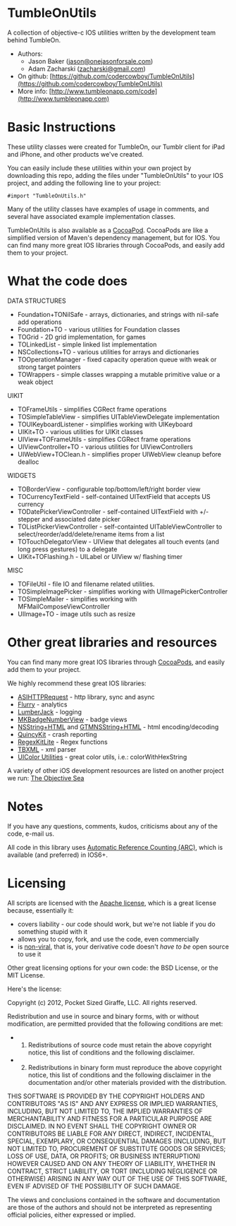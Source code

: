 TumbleOnUtils
==============

A collection of objective-c IOS utilities written by the development team behind TumbleOn. 

* Authors: 
    * Jason Baker ([jason@onejasonforsale.com](mailto:jason@onejasonforsale.com)) 
    * Adam Zacharski ([zacharski@gmail.com](mailto:zacharski@gmail.com))
* On github: [https://github.com/codercowboy/TumbleOnUtils](https://github.com/codercowboy/TumbleOnUtils)
* More info: [http://www.tumbleonapp.com/code](http://www.tumbleonapp.com)

Basic Instructions
==================

These utility classes were created for TumbleOn, our Tumblr client for iPad and iPhone, and other products we've created.

You can easily include these utilities within your own project by downloading this repo, adding the files under "TumbleOnUtils" to your IOS project, and adding the following line to your project:

    #import "TumbleOnUtils.h"

Many of the utility classes have examples of usage in comments, and several have associated example implementation classes.

TumbleOnUtils is also available as a [CocoaPod](http://cocoapods.org/?q=tumble). CocoaPods are like a simplified version of Maven's dependency management, but for IOS. You can find many more great IOS libraries through CocoaPods, and easily add them to your project.  

What the code does
==================


DATA STRUCTURES
* Foundation+TONilSafe - arrays, dictionaries, and strings with nil-safe add operations
* Foundation+TO - various utilities for Foundation classes
* TOGrid - 2D grid implementation, for games
* TOLinkedList - simple linked list implementation
* NSCollections+TO - various utilities for arrays and dictionaries
* TOOperationManager - fixed capacity operation queue with weak or strong target pointers
* TOWrappers - simple classes wrapping a mutable primitive value or a weak object

UIKIT

* TOFrameUtils - simplifies CGRect frame operations
* TOSimpleTableView - simplifies UITableViewDelegate implementation
* TOUIKeyboardListener - simplifies working with UIKeyboard
* UIKit+TO - various utilities for UIKit classes
* UIView+TOFrameUtils - simplifies CGRect frame operations
* UIViewController+TO - various utilities for UIViewControllers
* UIWebView+TOClean.h - simplifies proper UIWebView cleanup before dealloc

WIDGETS

* TOBorderView - configurable top/bottom/left/right border view
* TOCurrencyTextField - self-contained UITextField that accepts US currency
* TODatePickerViewController - self-contained UITextField with +/- stepper and associated date picker
* TOListPickerViewController - self-containted UITableViewController to select/reorder/add/delete/rename items from a list
* TOTouchDelegatorView - UIView that delegates all touch events (and long press gestures) to a delegate
* UIKit+TOFlashing.h - UILabel or UIView w/ flashing timer

MISC

* TOFileUtil - file IO and filename related utilities.
* TOSimpleImagePicker - simplifies working with UIImagePickerController
* TOSimpleMailer - simplifies working with MFMailComposeViewController
* UIImage+TO - image utils such as resize


Other great libraries and resources
===================================

You can find many more great IOS libraries through [CocoaPods](http://cocoapods.org/?q=tumble), and easily add them to your project.  


We highly recommend these great IOS libraries:

* [ASIHTTPRequest](http://allseeing-i.com/ASIHTTPRequest/) - http library, sync and async
* [Flurry](http://www.flurry.com/) - analytics
* [LumberJack](https://github.com/robbiehanson/CocoaLumberjack) - logging
* [MKBadgeNumberView](https://github.com/michaelkamprath/iPhoneMK/tree/master/Views/MKNumberBadgeView) - badge views
* [NSString+HTML](https://github.com/mwaterfall/MWFeedParser/tree/master/Classes) and [GTMNSString+HTML](http://code.google.com/p/google-toolbox-for-mac/source/browse/trunk/Foundation/?r=314) - html encoding/decoding
* [QuincyKit](http://quincykit.net/) - crash reporting
* [RegexKitLite](http://regexkit.sourceforge.net/RegexKitLite/) - Regex functions
* [TBXML](http://www.tbxml.co.uk/TBXML/TBXML_Free.html) - xml parser
* [UIColor Utilities](http://arstechnica.com/apple/2009/02/iphone-development-accessing-uicolor-components/) - great color utils, i.e.: colorWithHexString

A variety of other iOS development resources are listed on another project we run: [The Objective Sea](http://www.theobjectivesea.com)

Notes
=====

If you have any questions, comments, kudos, criticisms about any of the code, e-mail us. 

All code in this library uses [Automatic Reference Counting (ARC)](http://developer.apple.com/library/mac/#releasenotes/ObjectiveC/RN-TransitioningToARC/Introduction/Introduction.html), which is available (and preferred) in IOS6+. 

Licensing
=========

All scripts are licensed with the [Apache license](http://en.wikipedia.org/wiki/Apache_license), which is a great license because, essentially it:

* covers liability - our code should work, but we're not liable if you do something stupid with it
* allows you to copy, fork, and use the code, even commercially
* is [non-viral](http://en.wikipedia.org/wiki/Viral_license), that is, your derivative code doesn't *have to be* open source to use it

Other great licensing options for your own code: the BSD License, or the MIT License.

Here's the license:

Copyright (c) 2012, Pocket Sized Giraffe, LLC. All rights reserved.

Redistribution and use in source and binary forms, with or without
modification, are permitted provided that the following conditions are met:
* 1. Redistributions of source code must retain the above copyright notice, this
list of conditions and the following disclaimer.
* 2. Redistributions in binary form must reproduce the above copyright notice,
this list of conditions and the following disclaimer in the documentation
and/or other materials provided with the distribution.
  
THIS SOFTWARE IS PROVIDED BY THE COPYRIGHT HOLDERS AND CONTRIBUTORS "AS IS" AND
ANY EXPRESS OR IMPLIED WARRANTIES, INCLUDING, BUT NOT LIMITED TO, THE IMPLIED
WARRANTIES OF MERCHANTABILITY AND FITNESS FOR A PARTICULAR PURPOSE ARE
DISCLAIMED. IN NO EVENT SHALL THE COPYRIGHT OWNER OR CONTRIBUTORS BE LIABLE FOR
ANY DIRECT, INDIRECT, INCIDENTAL, SPECIAL, EXEMPLARY, OR CONSEQUENTIAL DAMAGES
(INCLUDING, BUT NOT LIMITED TO, PROCUREMENT OF SUBSTITUTE GOODS OR SERVICES;
LOSS OF USE, DATA, OR PROFITS; OR BUSINESS INTERRUPTION) HOWEVER CAUSED AND
ON ANY THEORY OF LIABILITY, WHETHER IN CONTRACT, STRICT LIABILITY, OR TORT
(INCLUDING NEGLIGENCE OR OTHERWISE) ARISING IN ANY WAY OUT OF THE USE OF THIS
SOFTWARE, EVEN IF ADVISED OF THE POSSIBILITY OF SUCH DAMAGE.
  
The views and conclusions contained in the software and documentation are those
of the authors and should not be interpreted as representing official policies,
either expressed or implied.
